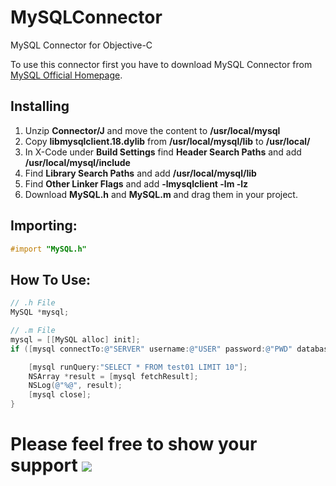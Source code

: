 # MySQLConnector
MySQL Connector for Objective-C

To use this connector first you have to download MySQL Connector from [MySQL Official Homepage](https://dev.mysql.com/downloads/connector/j/).

## Installing
1) Unzip **Connector/J** and move the content to **/usr/local/mysql**
2) Copy **libmysqlclient.18.dylib** from **/usr/local/mysql/lib** to **/usr/local/**
3) In X-Code under **Build Settings** find **Header Search Paths** and add **/usr/local/mysql/include**
4) Find **Library Search Paths** and add **/usr/local/mysql/lib**
5) Find **Other Linker Flags** and add **-lmysqlclient -lm -lz**
6) Download **MySQL.h** and **MySQL.m** and drag them in your project.

## Importing:
```Objective-C
#import "MySQL.h"
```

## How To Use:

```Objective-C
// .h File
MySQL *mysql;

// .m File
mysql = [[MySQL alloc] init];
if ([mysql connectTo:@"SERVER" username:@"USER" password:@"PWD" database:@"DATABASE"]){

    [mysql runQuery:"SELECT * FROM test01 LIMIT 10"];
    NSArray *result = [mysql fetchResult];
    NSLog(@"%@", result);
    [mysql close];
}
```

# Please feel free to show your support  [![](https://www.paypalobjects.com/en_US/DE/i/btn/btn_donateCC_LG.gif)](https://www.paypal.com/cgi-bin/webscr?cmd=_s-xclick&hosted_button_id=XA4ZN3NHPUWEL)
